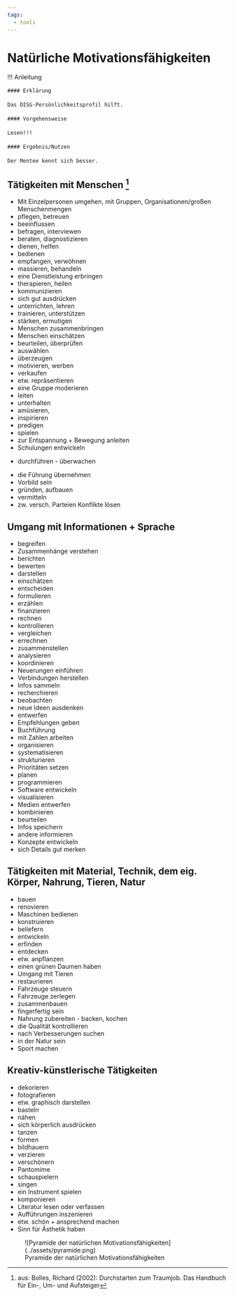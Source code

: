 ```yaml
---
tags:
  - tools
---
```


# Natürliche Motivationsfähigkeiten

!!! Anleitung

    #### Erklärung

    Das DISG-Persönlichkeitsprofil hilft. 

    #### Vorgehensweise

    Lesen!!!

    #### Ergebnis/Nutzen

    Der Mentee kennt sich besser.

## Tätigkeiten mit Menschen [^1]

- Mit Einzelpersonen umgehen, mit Gruppen, Organisationen/großen Menschenmengen
- pflegen, betreuen
- beeinflussen
- befragen, interviewen
- beraten, diagnostizieren 
- dienen, helfen
- bedienen
- empfangen, verwöhnen 
- massieren, behandeln
- eine Dienstleistung erbringen
- therapieren, heilen
- kommunizieren
- sich gut ausdrücken
- unterrichten, lehren
- trainieren, unterstützen 
- stärken, ermutigen
- Menschen zusammenbringen
- Menschen einschätzen
- beurteilen, überprüfen
- auswählen
- überzeugen
- motivieren, werben
- verkaufen
- etw. repräsentieren
- eine Gruppe moderieren 
- leiten
- unterhalten
- amüsieren,
- inspirieren
- predigen
- spielen
- zur Entspannung + Bewegung anleiten
- Schulungen entwickeln
+ durchführen - überwachen
- die Führung übernehmen
- Vorbild sein
- gründen, aufbauen 
- vermitteln
- zw. versch. Parteien Konflikte lösen

## Umgang mit Informationen + Sprache

- begreifen
- Zusammenhänge verstehen
- berichten
- bewerten
- darstellen
- einschätzen
- entscheiden
- formulieren
- erzählen
- finanzieren
- rechnen
- kontrollieren
- vergleichen
- errechnen
- zusammenstellen
- analysieren
- koordinieren
- Neuerungen einführen 
- Verbindungen herstellen
- Infos sammeln
- recherchieren
- beobachten
- neue Ideen ausdenken 
- entwerfen
- Empfehlungen geben
- Buchführung
- mit Zahlen arbeiten
- organisieren
- systematisieren
- strukturieren
- Prioritäten setzen
- planen
- programmieren
- Software entwickeln
- visualisieren
- Medien entwerfen
- kombinieren
- beurteilen
- Infos speichern
- andere informieren
- Konzepte entwickeln
- sich Details gut merken

## Tätigkeiten mit Material, Technik, dem eig. Körper, Nahrung, Tieren, Natur

- bauen
- renovieren
- Maschinen bedienen
- konstruieren
- beliefern
- entwickeln
- erfinden
- entdecken
- etw. anpflanzen
- einen grünen Daumen haben
- Umgang mit Tieren 
- restaurieren
- Fahrzeuge steuern
- Fahrzeuge zerlegen
- zusammenbauen
- fingerfertig sein
- Nahrung zubereiten - backen, kochen
- die Qualität kontrollieren
- nach Verbesserungen suchen
- in der Natur sein 
- Sport machen


## Kreativ-künstlerische Tätigkeiten

- dekorieren
- fotografieren 
- etw. graphisch darstellen
- basteln
- nähen
- sich körperlich ausdrücken 
- tanzen
- formen
- bildhauern 
- verzieren
- verschönern 
- Pantomime
- schauspielern 
- singen
- ein Instrument spielen 
- komponieren
- Literatur lesen oder verfassen
- Aufführungen inszenieren 
- etw. schön + ansprechend machen
- Sinn für Ästhetik haben

<figure markdown>
  ![Pyramide der natürlichen Motivationsfähigkeiten](../assets/pyramide.png)
  <figcaption>Pyramide der natürlichen Motivationsfähigkeiten</figcaption>
</figure>


[^1]: aus: Bolles, Richard (2002): Durchstarten zum Traumjob. Das Handbuch für Ein-, Um- und Aufsteiger